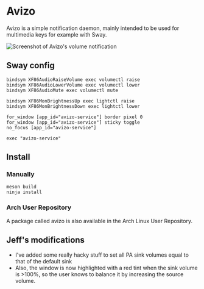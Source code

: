 # Avizo

Avizo is a simple notification daemon, mainly intended to be used for multimedia keys for example with Sway.

![Screenshot of Avizo's volume notification](https://raw.githubusercontent.com/misterdanb/avizo/master/github/screenshot.png)

## Sway config

```
bindsym XF86AudioRaiseVolume exec volumectl raise
bindsym XF86AudioLowerVolume exec volumectl lower
bindsym XF86AudioMute exec volumectl mute

bindsym XF86MonBrightnessUp exec lightctl raise
bindsym XF86MonBrightnessDown exec lightctl lower

for_window [app_id="avizo-service"] border pixel 0
for_window [app_id="avizo-service"] sticky toggle
no_focus [app_id="avizo-service"]

exec "avizo-service"
```

## Install

### Manually

```
meson build
ninja install
```

### Arch User Repository

A package called avizo is also available in the Arch Linux User Repository.

## Jeff's modifications

* I've added some really hacky stuff to set all PA sink volumes equal to that of the default sink
* Also, the window is now highlighted with a red tint when the sink volume is >100%, so the user knows to balance it by increasing the source volume.
